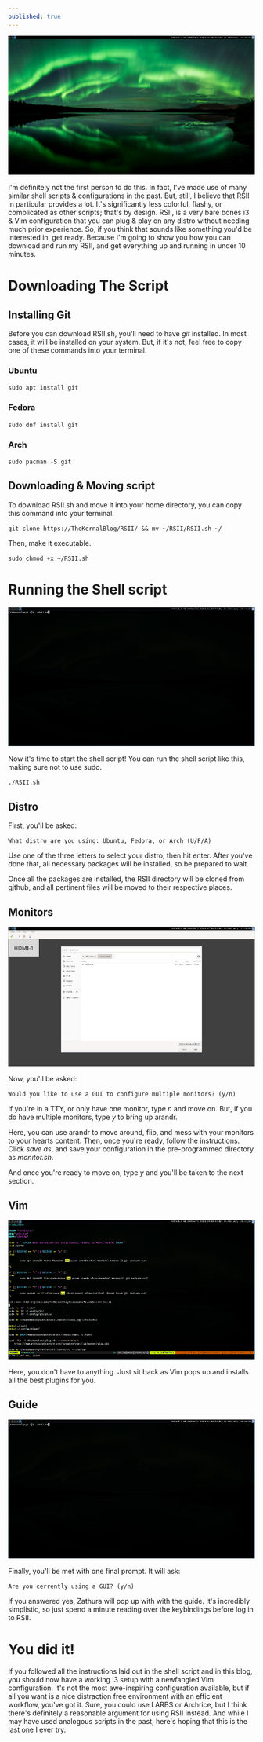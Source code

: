 ```yaml
---
published: true
---
```


![IMG1](/images/DesktopRSII.png) 

I'm definitely not the first person to do this. In fact, I've made use of many similar shell scripts & configurations in the past. But, still, I believe that RSII in particular provides a lot. It's significantly less colorful, flashy, or complicated as other scripts; that's by design. RSII, is a very bare bones i3 & Vim configuration that you can plug & play on any distro without needing much prior experience. So, if you think that sounds like something you'd be interested in, get ready. Because I'm going to show you how you can download and run my RSII, and get everything up and running in under 10 minutes.

# Downloading The Script 

## Installing Git 

Before you can download RSII.sh, you'll need to have *git* installed. In most cases, it will be installed on your system. But, if it's not, feel free to copy one of these commands into your terminal. 

### Ubuntu 

    sudo apt install git 

### Fedora 

    sudo dnf install git 

### Arch 

    sudo pacman -S git 

## Downloading & Moving script 

To download RSII.sh and move it into your home directory, you can copy this command into your terminal. 

    git clone https://TheKernalBlog/RSII/ && mv ~/RSII/RSII.sh ~/ 

Then, make it executable. 

    sudo chmod +x ~/RSII.sh 

# Running the Shell script

![IMG2](/images/ScriptRSII.png)

Now it's time to start the shell script! You can run the shell script like this, making sure not to use sudo.  

    ./RSII.sh

## Distro 

First, you'll be asked: 

    What distro are you using: Ubuntu, Fedora, or Arch (U/F/A) 

Use one of the three letters to select your distro, then hit enter. After you've done that, all necessary packages will be installed, so be prepared to wait. 

Once all the packages are installed, the RSII directory will be cloned from github, and all pertinent files will be moved to their respective places.

## Monitors 
![IMG3](/images/Monitor15.png)

Now, you'll be asked: 

    Would you like to use a GUI to configure multiple monitors? (y/n) 

If you're in a TTY, or only have one monitor, type *n* and move on. But, if you do have multiple monitors, type *y* to bring up arandr. 

Here, you can use arandr to move around, flip, and mess with your monitors to your hearts content. Then, once you're ready, follow the instructions. Click *save as*, and save your configuration in the pre-programmed directory as *monitor.sh*.  

And once you're ready to move on, type *y* and you'll be taken to the next section. 

## Vim 

![IMG4](/images/VimRSII.png) 

Here, you don't have to anything. Just sit back as Vim pops up and installs all the best plugins for you. 

## Guide  

![IMG5](/images/ScriptRSII.png) 

Finally, you'll be met with one final prompt. It will ask: 

    Are you cerrently using a GUI? (y/n) 

If you answered yes, Zathura will pop up with with the guide. It's incredibly simplistic, so just spend a minute reading over the keybindings before log in to RSII. 

# You did it! 

If you followed all the instructions laid out in the shell script and in this blog, you should now have a working i3 setup with a newfangled Vim configuration. It's not the most awe-inspiring configuration available, but if all you want is a nice distraction free environment with an efficient workflow, you've got it. Sure, you could use LARBS or Archrice, but I think there's definitely a reasonable argument for using RSII instead. And while I may have used analogous scripts in the past, here's hoping that this is the last one I ever try. 
